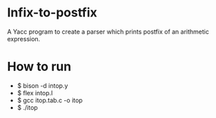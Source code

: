 # Infix-to-postfix
A Yacc program to create a parser which prints postfix of an arithmetic expression.

# How to run
- $ bison -d intop.y
- $ flex intop.l
- $ gcc itop.tab.c -o itop
- $ ./itop




